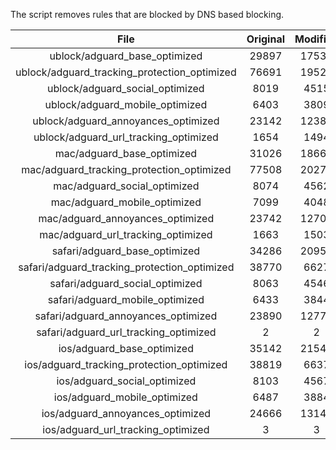 The script removes rules that are blocked by DNS based blocking.


| File | Original | Modified |
|:----:|:-----:|:-----:|
| ublock/adguard_base_optimized | 29897 | 17533 |
| ublock/adguard_tracking_protection_optimized | 76691 | 19526 |
| ublock/adguard_social_optimized | 8019 | 4515 |
| ublock/adguard_mobile_optimized | 6403 | 3809 |
| ublock/adguard_annoyances_optimized | 23142 | 12383 |
| ublock/adguard_url_tracking_optimized | 1654 | 1494 |
| mac/adguard_base_optimized | 31026 | 18662 |
| mac/adguard_tracking_protection_optimized | 77508 | 20274 |
| mac/adguard_social_optimized | 8074 | 4562 |
| mac/adguard_mobile_optimized | 7099 | 4048 |
| mac/adguard_annoyances_optimized | 23742 | 12700 |
| mac/adguard_url_tracking_optimized | 1663 | 1503 |
| safari/adguard_base_optimized | 34286 | 20954 |
| safari/adguard_tracking_protection_optimized | 38770 | 6627 |
| safari/adguard_social_optimized | 8063 | 4546 |
| safari/adguard_mobile_optimized | 6433 | 3844 |
| safari/adguard_annoyances_optimized | 23890 | 12776 |
| safari/adguard_url_tracking_optimized | 2 | 2 |
| ios/adguard_base_optimized | 35142 | 21545 |
| ios/adguard_tracking_protection_optimized | 38819 | 6637 |
| ios/adguard_social_optimized | 8103 | 4567 |
| ios/adguard_mobile_optimized | 6487 | 3884 |
| ios/adguard_annoyances_optimized | 24666 | 13141 |
| ios/adguard_url_tracking_optimized | 3 | 3 |